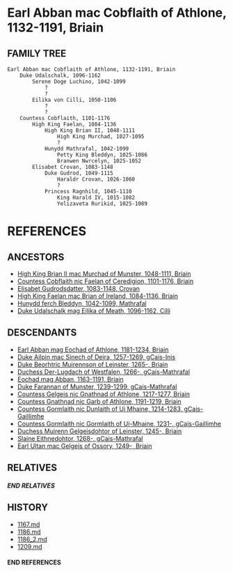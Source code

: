 # Earl Abban mac Cobflaith of Athlone, 1132-1191, Briain

## FAMILY TREE 
```
Earl Abban mac Cobflaith of Athlone, 1132-1191, Briain
    Duke Udalschalk, 1096-1162
        Serene Doge Luchino, 1042-1099
            ?
            ?
        Eilika von Cilli, 1050-1106
            ?
            ?
    Countess Cobflaith, 1101-1176
        High King Faelan, 1084-1136
            High King Brian II, 1048-1111
                High King Murchad, 1027-1095
                ?
            Hunydd Mathrafal, 1042-1099
                Petty King Bleddyn, 1025-1086
                Branwen Nwrcelyn, 1025-1052
        Elisabet Crovan, 1083-1148
            Duke Gudrod, 1049-1115
                Haraldr Crovan, 1026-1060
                ?
            Princess Ragnhild, 1045-1110
                King Harald IV, 1015-1082
                Yelizaveta Rurikid, 1025-1089

```


# REFERENCES

## ANCESTORS
* [High King Brian II mac Murchad of Munster, 1048-1111, Briain](brian_ii_mac_murchad_1048.md)
* [Countess Cobflaith nic Faelan of Ceredigion, 1101-1176, Briain](cobflaith_nic_faelan_1101.md)
* [Elisabet Gudrodsdatter, 1083-1148, Crovan](elisabet_gudrodsdatter_1083.md)
* [High King Faelan mac Brian of Ireland, 1084-1136, Briain](faelan_mac_brian_1084.md)
* [Hunydd ferch Bleddyn, 1042-1099, Mathrafal](hunydd_ferch_bleddyn_1042.md)
* [Duke Udalschalk mag Eilika of Meath, 1096-1162, Cilli](udalschalk_mag_eilika_1096.md)

## DESCENDANTS
* [Earl Abban mag Eochad of Athlone, 1181-1234, Briain](abban_mag_eochad_1181.md)
* [Duke Ailpin mac Sinech of Deira, 1257-1269, gCais-Inis](ailpin_mac_sinech_1257.md)
* [Duke Beorhtric Muirennson of Leinster, 1265-, Briain](beorhtric_muirennson_1265.md)
* [Duchess Der-Lugdach of Westfalen, 1266-, gCais-Mathrafal](der-lugdach_1266.md)
* [Eochad mag Abban, 1163-1191, Briain](eochad_mag_abban_1163.md)
* [Duke Farannan of Munster, 1239-1299, gCais-Mathrafal](farannan_1239.md)
* [Countess Gelgeis nic Gnathnad of Athlone, 1217-1277, Briain](gelgeis_nic_gnathnad_1217.md)
* [Countess Gnathnad nic Garb of Athlone, 1191-1219, Briain](gnathnad_nic_garb_1191.md)
* [Countess Gormlaith nic Dunlaith of Ui Mhaine, 1214-1283, gCais-Gaillimhe](gormlaith_nic_dunlaith_1214.md)
* [Countess Gormlaith nic Gormlaith of Ui-Mhaine, 1231-, gCais-Gaillimhe](gormlaith_nic_gormlaith_1231.md)
* [Duchess Muirenn Gelgeisdohtor of Leinster, 1245-, Briain](muirenn_gelgeisdohtor_1245.md)
* [Slaine Eithnedohtor, 1268-, gCais-Mathrafal](slaine_eithnedohtor_1268.md)
* [Earl Ultan mac Gelgeis of Ossory, 1249-, Briain](ultan_mac_gelgeis_1249.md)

## RELATIVES

##### END RELATIVES 
## HISTORY
* [1167.md](../h/1167.md)
* [1186.md](../h/1186.md)
* [1186_2.md](../h/1186_2.md)
* [1209.md](../h/1209.md)

#### END REFERENCES
